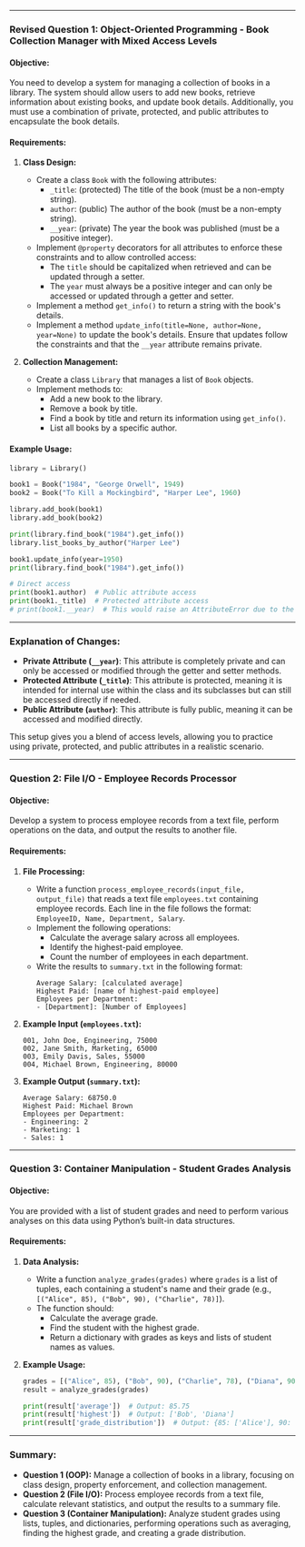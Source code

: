 
---

### **Revised Question 1: Object-Oriented Programming - Book Collection Manager with Mixed Access Levels**

#### **Objective:**
You need to develop a system for managing a collection of books in a library. The system should allow users to add new books, retrieve information about existing books, and update book details. Additionally, you must use a combination of private, protected, and public attributes to encapsulate the book details.

#### **Requirements:**

1. **Class Design:**
   - Create a class `Book` with the following attributes:
     - `_title`: (protected) The title of the book (must be a non-empty string).
     - `author`: (public) The author of the book (must be a non-empty string).
     - `__year`: (private) The year the book was published (must be a positive integer).
   - Implement `@property` decorators for all attributes to enforce these constraints and to allow controlled access:
     - The `title` should be capitalized when retrieved and can be updated through a setter.
     - The `year` must always be a positive integer and can only be accessed or updated through a getter and setter.
   - Implement a method `get_info()` to return a string with the book's details.
   - Implement a method `update_info(title=None, author=None, year=None)` to update the book's details. Ensure that updates follow the constraints and that the `__year` attribute remains private.

2. **Collection Management:**
   - Create a class `Library` that manages a list of `Book` objects.
   - Implement methods to:
     - Add a new book to the library.
     - Remove a book by title.
     - Find a book by title and return its information using `get_info()`.
     - List all books by a specific author.

#### **Example Usage:**
```python
library = Library()

book1 = Book("1984", "George Orwell", 1949)
book2 = Book("To Kill a Mockingbird", "Harper Lee", 1960)

library.add_book(book1)
library.add_book(book2)

print(library.find_book("1984").get_info())
library.list_books_by_author("Harper Lee")

book1.update_info(year=1950)
print(library.find_book("1984").get_info())

# Direct access
print(book1.author)  # Public attribute access
print(book1._title)  # Protected attribute access
# print(book1.__year)  # This would raise an AttributeError due to the private attribute
```

---

### **Explanation of Changes:**

- **Private Attribute (`__year`)**: This attribute is completely private and can only be accessed or modified through the getter and setter methods.
- **Protected Attribute (`_title`)**: This attribute is protected, meaning it is intended for internal use within the class and its subclasses but can still be accessed directly if needed.
- **Public Attribute (`author`)**: This attribute is fully public, meaning it can be accessed and modified directly.

This setup gives you a blend of access levels, allowing you to practice using private, protected, and public attributes in a realistic scenario.

---

### **Question 2: File I/O - Employee Records Processor**

#### **Objective:**
Develop a system to process employee records from a text file, perform operations on the data, and output the results to another file.

#### **Requirements:**

1. **File Processing:**
   - Write a function `process_employee_records(input_file, output_file)` that reads a text file `employees.txt` containing employee records. Each line in the file follows the format: `EmployeeID, Name, Department, Salary`.
   - Implement the following operations:
     - Calculate the average salary across all employees.
     - Identify the highest-paid employee.
     - Count the number of employees in each department.
   - Write the results to `summary.txt` in the following format:
     ```
     Average Salary: [calculated average]
     Highest Paid: [name of highest-paid employee]
     Employees per Department:
     - [Department]: [Number of Employees]
     ```

2. **Example Input (`employees.txt`):**
   ```
   001, John Doe, Engineering, 75000
   002, Jane Smith, Marketing, 65000
   003, Emily Davis, Sales, 55000
   004, Michael Brown, Engineering, 80000
   ```

3. **Example Output (`summary.txt`):**
   ```
   Average Salary: 68750.0
   Highest Paid: Michael Brown
   Employees per Department:
   - Engineering: 2
   - Marketing: 1
   - Sales: 1
   ```

---

### **Question 3: Container Manipulation - Student Grades Analysis**

#### **Objective:**
You are provided with a list of student grades and need to perform various analyses on this data using Python’s built-in data structures.

#### **Requirements:**

1. **Data Analysis:**
   - Write a function `analyze_grades(grades)` where `grades` is a list of tuples, each containing a student's name and their grade (e.g., `[("Alice", 85), ("Bob", 90), ("Charlie", 78)]`).
   - The function should:
     - Calculate the average grade.
     - Find the student with the highest grade.
     - Return a dictionary with grades as keys and lists of student names as values.

2. **Example Usage:**
   ```python
   grades = [("Alice", 85), ("Bob", 90), ("Charlie", 78), ("Diana", 90)]
   result = analyze_grades(grades)
   
   print(result['average'])  # Output: 85.75
   print(result['highest'])  # Output: ['Bob', 'Diana']
   print(result['grade_distribution'])  # Output: {85: ['Alice'], 90: ['Bob', 'Diana'], 78: ['Charlie']}
   ```

---

### **Summary:**

- **Question 1 (OOP):** Manage a collection of books in a library, focusing on class design, property enforcement, and collection management.
- **Question 2 (File I/O):** Process employee records from a text file, calculate relevant statistics, and output the results to a summary file.
- **Question 3 (Container Manipulation):** Analyze student grades using lists, tuples, and dictionaries, performing operations such as averaging, finding the highest grade, and creating a grade distribution.

